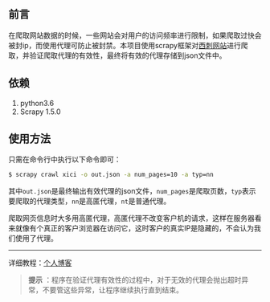 ## 前言

在爬取网站数据的时候，一些网站会对用户的访问频率进行限制，如果爬取过快会被封ip，而使用代理可防止被封禁。本项目使用scrapy框架对[西刺网站](http://www.xicidaili.com/)进行爬取，并验证爬取代理的有效性，最终将有效的代理存储到json文件中。

## 依赖

1. python3.6
2. Scrapy 1.5.0

## 使用方法

只需在命令行中执行以下命令即可：

``` bash
$ scrapy crawl xici -o out.json -a num_pages=10 -a typ=nn
```

其中`out.json`是最终输出有效代理的json文件，`num_pages`是爬取页数，`typ`表示要爬取的代理类型，`nn`是高匿代理，`nt`是普通代理。

爬取网页信息时大多用高匿代理，高匿代理不改变客户机的请求，这样在服务器看来就像有个真正的客户浏览器在访问它，这时客户的真实IP是隐藏的，不会认为我们使用了代理。

---

详细教程：[个人博客](https://runninggump.github.io/)

> **提示** ：程序在验证代理有效性的过程中，对于无效的代理会抛出超时异常，不要管这些异常，让程序继续执行直到结束。